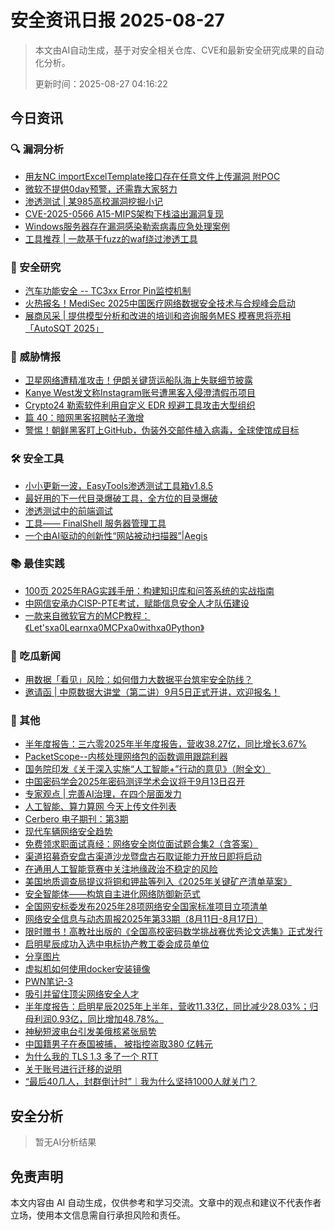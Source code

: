 
# 安全资讯日报 2025-08-27

> 本文由AI自动生成，基于对安全相关仓库、CVE和最新安全研究成果的自动化分析。
> 
> 更新时间：2025-08-27 04:16:22

<!-- more -->

## 今日资讯

### 🔍 漏洞分析

* [用友NC importExcelTemplate接口存在任意文件上传漏洞 附POC](https://mp.weixin.qq.com/s?__biz=MzIxMjEzMDkyMA==&mid=2247488973&idx=1&sn=8525b9fb1757aea6b0df6a8580a7bb21)
* [微软不提供0day预警，还需靠大家努力](https://mp.weixin.qq.com/s?__biz=Mzg3NzUyMTM0NA==&mid=2247488247&idx=1&sn=111f0b37a0f621469695ac997a8e78ee)
* [渗透测试 | 某985高校漏洞挖掘小记](https://mp.weixin.qq.com/s?__biz=Mzg4NDkwMDAyMQ==&mid=2247487746&idx=1&sn=a8cc415725491eaab4845dcb200663ea)
* [CVE-2025-0566 A15-MIPS架构下栈溢出漏洞复现](https://mp.weixin.qq.com/s?__biz=MzU2NDY2OTU4Nw==&mid=2247523252&idx=1&sn=3a661a52edeae045ffe5778976140f4a)
* [Windows服务器存在漏洞感染勒索病毒应急处理案例](https://mp.weixin.qq.com/s?__biz=Mzk0NTc2MTMxNQ==&mid=2247484277&idx=1&sn=3854df5ff3a5cb731b0afe531b07692c)
* [工具推荐 | 一款基于fuzz的waf绕过渗透工具](https://mp.weixin.qq.com/s?__biz=MzkwNjczOTQwOA==&mid=2247495736&idx=1&sn=11b435cfc9a8522102020d46dbc50bbb)

### 🔬 安全研究

* [汽车功能安全 -- TC3xx Error Pin监控机制](https://mp.weixin.qq.com/s?__biz=MzIzOTc2OTAxMg==&mid=2247558850&idx=1&sn=c47c32bf5a940f6450d208bbc8775b3f)
* [火热报名！MediSec 2025中国医疗网络数据安全技术与合规峰会启动](https://mp.weixin.qq.com/s?__biz=MzIzOTc2OTAxMg==&mid=2247558850&idx=2&sn=ce6a966a21c36a771e27a5e824d06fb1)
* [展商风采 | 提供模型分析和改进的培训和咨询服务MES 模赛思将亮相「AutoSQT 2025」](https://mp.weixin.qq.com/s?__biz=MzIzOTc2OTAxMg==&mid=2247558850&idx=4&sn=5116810bf9619dc35084abbab724f2d8)

### 🎯 威胁情报

* [卫星网络遭精准攻击！伊朗关键货运船队海上失联细节披露](https://mp.weixin.qq.com/s?__biz=MzI5NTM4OTQ5Mg==&mid=2247637090&idx=4&sn=a81ec3ef1425f4108e5730eb9c96c529)
* [Kanye West发文称Instagram账号遭黑客入侵澄清假币项目](https://mp.weixin.qq.com/s?__biz=Mzg4NzgzMjUzOA==&mid=2247486027&idx=1&sn=90fa8e2cf15c775ec64c349bbd56fb99)
* [Crypto24 勒索软件利用自定义 EDR 规避工具攻击大型组织](https://mp.weixin.qq.com/s?__biz=Mzg3ODY0NTczMA==&mid=2247493419&idx=1&sn=4419b13e20231dc4eb4d6035ce8877ca)
* [篇 40：暗网黑客招聘帖子激增](https://mp.weixin.qq.com/s?__biz=MzkzNDIzNDUxOQ==&mid=2247502185&idx=3&sn=2efeee8b54d1fbe78ad3b5f246893faa)
* [警惕！朝鲜黑客盯上GitHub，伪装外交邮件植入病毒，全球使馆成目标](https://mp.weixin.qq.com/s?__biz=Mzg3OTYxODQxNg==&mid=2247486634&idx=1&sn=0d2d8afdd9421449dcc83210d98e2a67)

### 🛠️ 安全工具

* [小小更新一波，EasyTools渗透测试工具箱v1.8.5](https://mp.weixin.qq.com/s?__biz=MzkxNDYxMTc0Mg==&mid=2247484517&idx=1&sn=bf133ae474996c154eebb559e89aec73)
* [最好用的下一代目录爆破工具，全方位的目录爆破](https://mp.weixin.qq.com/s?__biz=Mzg2Nzk0NjA4Mg==&mid=2247505097&idx=1&sn=8a35295c54d11bb0c1e7260f564b260a)
* [渗透测试中的前端调试](https://mp.weixin.qq.com/s?__biz=MzkxNTIwNTkyNg==&mid=2247556141&idx=1&sn=3459c860227b17965ca3d973b35f465b)
* [工具—— FinalShell 服务器管理工具](https://mp.weixin.qq.com/s?__biz=MzkyOTQ4NTc3Nw==&mid=2247485692&idx=1&sn=a9e9cd5c20a96960b31bdb50589708b0)
* [一个由AI驱动的创新性“网站被动扫描器”|Aegis](https://mp.weixin.qq.com/s?__biz=Mzg3ODE2MjkxMQ==&mid=2247494087&idx=1&sn=7608655e5055531de3904af086533874)

### 📚 最佳实践

* [100页 2025年RAG实践手册：构建知识库和问答系统的实战指南](https://mp.weixin.qq.com/s?__biz=MjM5OTk4MDE2MA==&mid=2655290156&idx=1&sn=868781659e8a250fdf7e4368e22c4bbb)
* [中网信安承办CISP-PTE考试，赋能信息安全人才队伍建设](https://mp.weixin.qq.com/s?__biz=MzA3Nzk3NTA4Nw==&mid=2247517663&idx=1&sn=b742f0ee054f0f7e784040e35760fafa)
* [一款来自微软官方的MCP教程：《Let\'sxa0Learnxa0MCPxa0withxa0Python》](https://mp.weixin.qq.com/s?__biz=Mzg5NzA5MzIxMA==&mid=2247484791&idx=1&sn=e7ae1daae2b8d9c3c861fcd0794f6782)

### 🍉 吃瓜新闻

* [用数据「看见」风险：如何借力大数据平台筑牢安全防线？](https://mp.weixin.qq.com/s?__biz=Mzg3NTUzOTg3NA==&mid=2247516251&idx=1&sn=e6268bfcb3347acc9ce656e872d2c59d)
* [邀请函 | 中原数据大讲堂（第二讲）9月5日正式开讲，欢迎报名！](https://mp.weixin.qq.com/s?__biz=MjM5NjA2NzY3NA==&mid=2448689975&idx=1&sn=0fbb4fd49da7d15213b8065fd89a02ae)

### 📌 其他

* [半年度报告：三六零2025年半年度报告，营收38.27亿，同比增长3.67%](https://mp.weixin.qq.com/s?__biz=MzUzNjkxODE5MA==&mid=2247493292&idx=1&sn=778145fc6ddfc8b5670526f8c7f06621)
* [PacketScope--内核处理网络包的函数调用跟踪利器](https://mp.weixin.qq.com/s?__biz=MzUyMDM0OTY5NA==&mid=2247485171&idx=1&sn=aef2ee2db96cd057956efd9b5eed7e14)
* [国务院印发《关于深入实施“人工智能+”行动的意见》（附全文）](https://mp.weixin.qq.com/s?__biz=MzI5NTM4OTQ5Mg==&mid=2247637090&idx=1&sn=20df927c278ab822c58d8b74f68ab082)
* [中国密码学会2025年密码测评学术会议将于9月13日召开](https://mp.weixin.qq.com/s?__biz=MzI5NTM4OTQ5Mg==&mid=2247637090&idx=2&sn=8545a33a0510bed7dd80a8a219959d0e)
* [专家观点 | 完善AI治理，在四个层面发力](https://mp.weixin.qq.com/s?__biz=MzI5NTM4OTQ5Mg==&mid=2247637090&idx=3&sn=a6a8c503eb56ad51585c727e8f1af50e)
* [人工智能、算力算网 今天上传文件列表](https://mp.weixin.qq.com/s?__biz=MjM5OTk4MDE2MA==&mid=2655290156&idx=2&sn=7a9be4033641ad36d4962f708613e59f)
* [Cerbero 电子期刊：第3期](https://mp.weixin.qq.com/s?__biz=MzkzMzMyOTc5OQ==&mid=2247484280&idx=1&sn=884dc5a1010772484c900dfbf3902b7a)
* [现代车辆网络安全趋势](https://mp.weixin.qq.com/s?__biz=MzIzOTc2OTAxMg==&mid=2247558850&idx=3&sn=a2a204d9c277ad520469de9a11215fc5)
* [免费领求职面试真经：网络安全岗位面试题合集2（含答案）](https://mp.weixin.qq.com/s?__biz=MzkxNTIwNTkyNg==&mid=2247556141&idx=2&sn=4e739b077a7d3c3781734c15f65e1841)
* [渠道招募奇安盘古渠道沙龙暨盘古石取证能力开放日即将启动](https://mp.weixin.qq.com/s?__biz=Mzg3MjE1NjQ0NA==&mid=2247514698&idx=1&sn=783d3f63cbb30c726746358cc9050f41)
* [在通用人工智能竞赛中关注地缘政治不稳定的风险](https://mp.weixin.qq.com/s?__biz=MzI1OTExNDY1NQ==&mid=2651621677&idx=1&sn=ddb811cb2778ddb187fa3a29219ac288)
* [美国地质调查局提议将铜和钾盐等列入《2025年关键矿产清单草案》](https://mp.weixin.qq.com/s?__biz=MzI1OTExNDY1NQ==&mid=2651621677&idx=2&sn=9556f8d4c16b0e5dff8776bdf8c05f4c)
* [安全智能体——构筑自主进化网络防御新范式](https://mp.weixin.qq.com/s?__biz=MjM5MzMwMDU5NQ==&mid=2649174268&idx=1&sn=3290a9f85e35f536f8cc114ad3a25577)
* [全国网安标委发布2025年28项网络安全国家标准项目立项清单](https://mp.weixin.qq.com/s?__biz=MjM5MzMwMDU5NQ==&mid=2649174268&idx=2&sn=a18e7ffe662a8f08486b51e0f2a5b5b5)
* [网络安全信息与动态周报2025年第33期（8月11日-8月17日）](https://mp.weixin.qq.com/s?__biz=MjM5NzU4NjkyMw==&mid=2650748806&idx=1&sn=7c77659cb55ad20c5216ec5484ed793e)
* [限时赠书！高教社出版的《全国高校密码数学挑战赛优秀论文选集》正式发行](https://mp.weixin.qq.com/s?__biz=MzA3OTMxNTcxNA==&mid=2650973877&idx=1&sn=2eb321065d7b69c6b66fc38e907c451b)
* [启明星辰成功入选中电标协产教工委会成员单位](https://mp.weixin.qq.com/s?__biz=MzUzNDg0NTc1NA==&mid=2247511043&idx=1&sn=ecbea93c0490c5bcdaae3160bd3b92ed)
* [分享图片](https://mp.weixin.qq.com/s?__biz=MzI3Njc1MjcxMg==&mid=2247496195&idx=1&sn=6c0bc22913114f54d2720173d1b3d809)
* [虚拟机如何使用docker安装镜像](https://mp.weixin.qq.com/s?__biz=Mzg5NjUxOTM3Mg==&mid=2247490454&idx=1&sn=4ca882c4894fbb1ba177ff50db07f13e)
* [PWN笔记-3](https://mp.weixin.qq.com/s?__biz=MjM5Mzc4MzUzMQ==&mid=2650261884&idx=1&sn=62b6a62ba72093a01410349a4875a5e9)
* [吸引并留住顶尖网络安全人才](https://mp.weixin.qq.com/s?__biz=MzA5MzU5MzQzMA==&mid=2652117774&idx=1&sn=334ddb3cd5fee15d933d4d58b5afb198)
* [半年度报告：启明星辰2025年上半年，营收11.33亿，同比减少28.03%；归母利润0.93亿，同比增加48.78%。](https://mp.weixin.qq.com/s?__biz=MzUzNjkxODE5MA==&mid=2247493283&idx=1&sn=46e22fc5546e3af094714ac4b81123b2)
* [神秘短波电台引发美俄核紧张局势](https://mp.weixin.qq.com/s?__biz=MzkzNDIzNDUxOQ==&mid=2247502185&idx=1&sn=a3b9e070f4745bd5348ef9cbcd401d93)
* [中国籍男子在泰国被捕， 被指控盗取380 亿韩元](https://mp.weixin.qq.com/s?__biz=MzkzNDIzNDUxOQ==&mid=2247502185&idx=2&sn=a9034b248cdc80fe8925df5cfbe64b63)
* [为什么我的 TLS 1.3 多了一个 RTT](https://mp.weixin.qq.com/s?__biz=Mzg3Njc0NTgwMg==&mid=2247503399&idx=1&sn=486abeda98f6d2faf2150b006ff6b94b)
* [关于账号进行迁移的说明](https://mp.weixin.qq.com/s?__biz=MzkzMTY0OTM5Mw==&mid=2247487052&idx=1&sn=0541a2fcc8187601197a4a65a32f056f)
* [“最后40几人，封群倒计时”｜我为什么坚持1000人就关门？](https://mp.weixin.qq.com/s?__biz=MzI5MDcyODIzNg==&mid=2247485141&idx=1&sn=450322f0236a360da77bca0ac8517e44)

## 安全分析

> 暂无AI分析结果



## 免责声明
本文内容由 AI 自动生成，仅供参考和学习交流。文章中的观点和建议不代表作者立场，使用本文信息需自行承担风险和责任。
